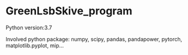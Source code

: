 # GreenLsbSkive_program

Python version:3.7

Involved python package: numpy, scipy, pandas, pandapower, pytorch, matplotlib.pyplot, mip...
